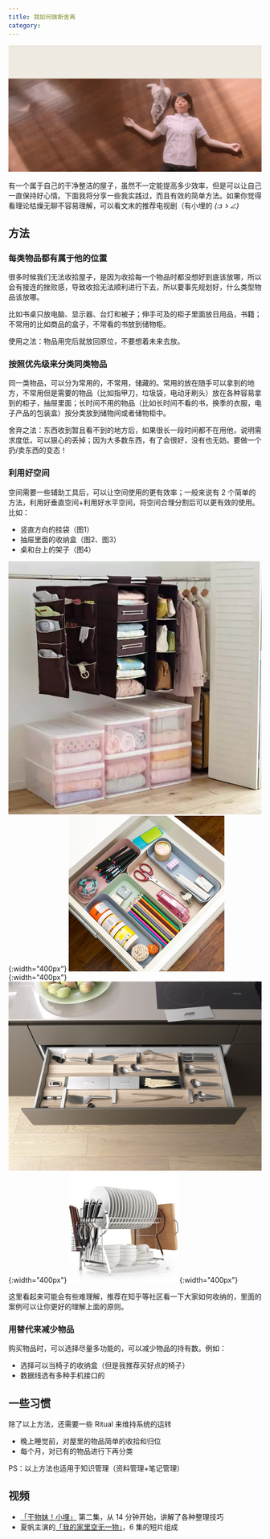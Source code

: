 ```yaml
---
title: 我如何做断舍离
category:
---
```


![less](/assets/images/less-is-more.png)

有一个属于自己的干净整洁的屋子，虽然不一定能提高多少效率，但是可以让自己一直保持好心情。下面我将分享一些我实践过，而且有效的简单方法。如果你觉得看理论枯燥无聊不容易理解，可以看文末的推荐电视剧（有小埋的 _(:зゝ∠)_

## 方法

### 每类物品都有属于他的位置

很多时候我们无法收拾屋子，是因为收拾每一个物品时都没想好到底该放哪，所以会有接连的挫败感，导致收拾无法顺利进行下去，所以要事先规划好，什么类型物品该放哪。

比如书桌只放电脑、显示器、台灯和被子；伸手可及的柜子里面放日用品，书籍；不常用的比如商品的盒子，不常看的书放到储物柜。

使用之法：物品用完后就放回原位，不要想着未来去放。

### 按照优先级来分类同类物品

同一类物品，可以分为常用的，不常用，储藏的。常用的放在随手可以拿到的地方，不常用但是需要的物品（比如指甲刀，垃圾袋，电动牙刷头）放在各种容易拿到的柜子，抽屉里面；长时间不用的物品（比如长时间不看的书，换季的衣服，电子产品的包装盒）按分类放到储物间或者储物柜中。

舍弃之法：东西收到暂且看不到的地方后，如果很长一段时间都不在用他，说明需求度低，可以狠心的丢掉；因为大多数东西，有了会很好，没有也无妨。要做一个扔/卖东西的变态！

### 利用好空间

空间需要一些辅助工具后，可以让空间使用的更有效率；一般来说有 2 个简单的方法，利用好垂直空间+利用好水平空间，将空间合理分割后可以更有效的使用。比如：

- 竖直方向的挂袋（图1）
- 抽屉里面的收纳盒（图2、图3）
- 桌和台上的架子（图4）

![less](/assets/images/less-1.jpg){:width="400px"}
![less](/assets/images/less-2.jpg){:width="400px"}
![less](/assets/images/less-3.jpg){:width="400px"}
![less](/assets/images/less-4.jpg){:width="400px"}

这里看起来可能会有些难理解，推荐在知乎等社区看一下大家如何收纳的，里面的案例可以让你更好的理解上面的原则。

### 用替代来减少物品

购买物品时，可以选择尽量多功能的，可以减少物品的持有数。例如：

- 选择可以当椅子的收纳盒（但是我推荐买好点的椅子）
- 数据线选有多种手机接口的

## 一些习惯

除了以上方法，还需要一些 Ritual 来维持系统的运转

- 晚上睡觉前，对屋里的物品简单的收拾和归位
- 每个月，对已有的物品进行下再分类

PS：以上方法也适用于知识管理（资料管理+笔记管理）

## 视频

- [「干物妹！小埋」](https://bangumi.bilibili.com/anime/6446/play#115436) 第二集，从 14 分钟开始，讲解了各种整理技巧
- 夏帆主演的[「我的家里空无一物」](http://v.have8.com/drama/2/23829-%E6%88%91%E7%9A%84%E5%AE%B6%E9%87%8C%E7%A9%BA%E6%97%A0%E4%B8%80%E7%89%A9/)，6 集的短片组成
